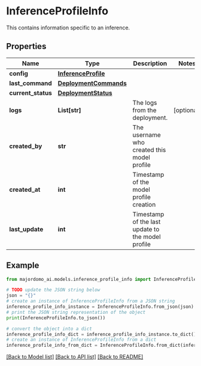 # InferenceProfileInfo

This contains information specific to an inference.

## Properties

Name | Type | Description | Notes
------------ | ------------- | ------------- | -------------
**config** | [**InferenceProfile**](InferenceProfile.md) |  | 
**last_command** | [**DeploymentCommands**](DeploymentCommands.md) |  | 
**current_status** | [**DeploymentStatus**](DeploymentStatus.md) |  | 
**logs** | **List[str]** | The logs from the deployment. | [optional] 
**created_by** | **str** | The username who created this model profile | 
**created_at** | **int** | Timestamp of the model profile creation | 
**last_update** | **int** | Timestamp of the last update to the model profile | 

## Example

```python
from majordomo_ai.models.inference_profile_info import InferenceProfileInfo

# TODO update the JSON string below
json = "{}"
# create an instance of InferenceProfileInfo from a JSON string
inference_profile_info_instance = InferenceProfileInfo.from_json(json)
# print the JSON string representation of the object
print(InferenceProfileInfo.to_json())

# convert the object into a dict
inference_profile_info_dict = inference_profile_info_instance.to_dict()
# create an instance of InferenceProfileInfo from a dict
inference_profile_info_from_dict = InferenceProfileInfo.from_dict(inference_profile_info_dict)
```
[[Back to Model list]](../README.md#documentation-for-models) [[Back to API list]](../README.md#documentation-for-api-endpoints) [[Back to README]](../README.md)


